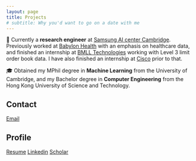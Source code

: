 ```yaml
---
layout: page
title: Projects
# subtitle: Why you'd want to go on a date with me
---
```



💼 Currently a **research engineer** at [Samsung AI center Cambridge](https://research.samsung.com/aicenter_cambridge). Previously worked at [Babylon Health](https://www.babylonhealth.com/) with an emphasis on healthcare data, and finished an internship at [BMLL Technologies](https://bmlltech.com/) working with Level 3 limit order book data. I have also finished an internship at [Cisco](https://www.cisco.com/) prior to that.

🎓 Obtained my MPhil degree in **Machine Learning** from the University of Cambridge, and my Bachelor degree in **Computer Engineering** from the Hong Kong University of Science and Technology. 

## Contact
[Email](nhayst@gmail.com)


## Profile
[Resume](resources/resume_2022.pdf)
[Linkedin](https://www.linkedin.com/in/yuanzhao-zhang-3b36b089/)
[Scholar](https://scholar.google.com/citations?user=1KqATioAAAAJ&hl=en)

<!-- Inigo Montoya. I have the following qualities:

- I rock a great mustache
- I'm extremely loyal to my family

What else do you need?

### My story

To be honest, I'm having some trouble remembering right now, so why don't you just watch [my movie](https://en.wikipedia.org/wiki/The_Princess_Bride_%28film%29) and it will answer **all** your questions. -->
